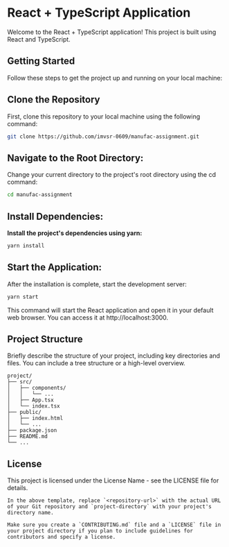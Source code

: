# React + TypeScript Application

Welcome to the React + TypeScript application! This project is built using React and TypeScript.

## Getting Started

Follow these steps to get the project up and running on your local machine:

## Clone the Repository 

   First, clone this repository to your local machine using the following command:

   ```bash
   git clone https://github.com/imvsr-0609/manufac-assignment.git
   ```

## Navigate to the Root Directory:

Change your current directory to the project's root directory using the cd command:
   ```bash
cd manufac-assignment
   ```
## Install Dependencies:

**Install the project's dependencies using yarn:**

 ```bash
yarn install
   ```

## Start the Application:

After the installation is complete, start the development server:

 ```bash
yarn start
   ```
This command will start the React application and open it in your default web browser. You can access it at http://localhost:3000.

## Project Structure

Briefly describe the structure of your project, including key directories and files. You can include a tree structure or a high-level overview.

```
project/
├── src/
│   ├── components/
│   │   └── ...
│   ├── App.tsx
│   └── index.tsx
├── public/
│   ├── index.html
│   └── ...
├── package.json
├── README.md
└── ...
```

## License
This project is licensed under the License Name - see the LICENSE file for details.

```
In the above template, replace `<repository-url>` with the actual URL of your Git repository and `project-directory` with your project's directory name.

Make sure you create a `CONTRIBUTING.md` file and a `LICENSE` file in your project directory if you plan to include guidelines for contributors and specify a license.
```